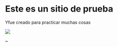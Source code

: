 <h1> Este es un sitio de prueba </h1>
<p1>Yfue creado para practicar muchas cosas </p>
<p><img src= https://i.imgur.com/PfA0M2o.gif/></P>
~                                                    
